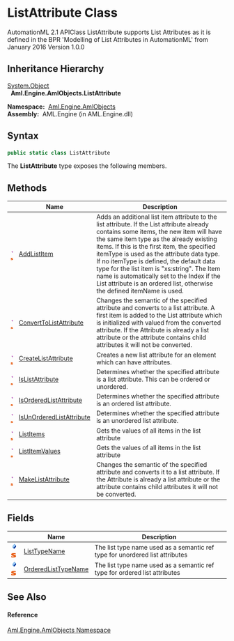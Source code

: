 ListAttribute Class
===================
AutomationML 2.1 APIClass ListAttribute supports List Attributes as it is defined in the BPR 'Modelling of List Attributes in AutomationML' from January 2016 Version 1.0.0


Inheritance Hierarchy
---------------------
[System.Object][1]  
  **Aml.Engine.AmlObjects.ListAttribute**  

  **Namespace:**  [Aml.Engine.AmlObjects][2]  
  **Assembly:**  AML.Engine (in AML.Engine.dll)

Syntax
------

```csharp
public static class ListAttribute
```

The **ListAttribute** type exposes the following members.


Methods
-------

                                 | Name                          | Description                                                                                                                                                                                                                                                                                                                                                                                                                                                                                          
-------------------------------- | ----------------------------- | ---------------------------------------------------------------------------------------------------------------------------------------------------------------------------------------------------------------------------------------------------------------------------------------------------------------------------------------------------------------------------------------------------------------------------------------------------------------------------------------------------- 
![Public method]![Static member] | [AddListItem][3]              | Adds an additional list item attribute to the list attribute. If the List attribute already contains some items, the new item will have the same item type as the already existing items. If this is the first item, the specified itemType is used as the attribute data type. If no itemType is defined, the default data type for the list item is "xs:string". The Item name is automatically set to the Index if the List attribute is an ordered list, otherwise the defined itemName is used. 
![Public method]![Static member] | [ConvertToListAttribute][4]   | Changes the semantic of the specified attribute and converts to a list attribute. A first item is added to the List attribute which is initialized with valued from the converted attribute. If the Attribute is already a list attribute or the attribute contains child attributes it will not be converted.                                                                                                                                                                                       
![Public method]![Static member] | [CreateListAttribute][5]      | Creates a new list attribute for an element which can have attributes.                                                                                                                                                                                                                                                                                                                                                                                                                               
![Public method]![Static member] | [IsListAttribute][6]          | Determines whether the specified attribute is a list attribute. This can be ordered or unordered.                                                                                                                                                                                                                                                                                                                                                                                                    
![Public method]![Static member] | [IsOrderedListAttribute][7]   | Determines whether the specified attribute is an ordered list attribute.                                                                                                                                                                                                                                                                                                                                                                                                                             
![Public method]![Static member] | [IsUnOrderedListAttribute][8] | Determines whether the specified attribute is an unordered list attribute.                                                                                                                                                                                                                                                                                                                                                                                                                           
![Public method]![Static member] | [ListItems][9]                | Gets the values of all items in the list attribute                                                                                                                                                                                                                                                                                                                                                                                                                                                   
![Public method]![Static member] | [ListItemValues][10]          | Gets the values of all items in the list attribute                                                                                                                                                                                                                                                                                                                                                                                                                                                   
![Public method]![Static member] | [MakeListAttribute][11]       | Changes the semantic of the specified attribute and converts it to a list attribute. If the Attribute is already a list attribute or the attribute contains child attributes it will not be converted.                                                                                                                                                                                                                                                                                               


Fields
------

                                | Name                      | Description                                                                  
------------------------------- | ------------------------- | ---------------------------------------------------------------------------- 
![Public field]![Static member] | [ListTypeName][12]        | The list type name used as a semantic ref type for unordered list attributes 
![Public field]![Static member] | [OrderedListTypeName][13] | The list type name used as a semantic ref type for ordered list attributes   


See Also
--------

#### Reference
[Aml.Engine.AmlObjects Namespace][2]  

[1]: https://docs.microsoft.com/dotnet/api/system.object
[2]: ../README.md
[3]: AddListItem.md
[4]: ConvertToListAttribute.md
[5]: CreateListAttribute.md
[6]: IsListAttribute.md
[7]: IsOrderedListAttribute.md
[8]: IsUnOrderedListAttribute.md
[9]: ListItems.md
[10]: ListItemValues.md
[11]: MakeListAttribute.md
[12]: ListTypeName.md
[13]: OrderedListTypeName.md
[14]: https://www.automationml.org
[15]: ../../icons/logoShade.png
[Public method]: ../../icons/pubmethod.gif "Public method"
[Static member]: ../../icons/static.gif "Static member"
[Public field]: ../../icons/pubfield.gif "Public field"